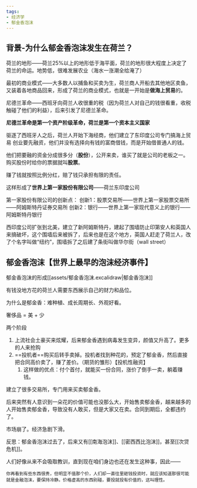```yaml
---
tags: 
- 经济学
- 郁金香泡沫
---
```


## 背景-为什么郁金香泡沫发生在荷兰？

荷兰的地形——荷兰25%以上的地形低于海平面，荷兰的地形很大程度上决定了荷兰的命运。地势低，很难发展农业（海水一涨潮全给淹了）

最初的商业模式——大多数人以捕鱼和买卖为生，荷兰商人开船去其他地区卖鱼，又装着各地商品回来，形成了荷兰的商业模式，也就是一开始是**做海上贸易**的。

尼德兰革命——西班牙向荷兰人收很重的税（因为荷兰人对自己的钱很看重，收税触碰了他们的利益），后来引发了尼德兰革命。

**尼德兰革命是第一个资产阶级革命，荷兰是第一个资本主义国家**

驱逐了西班牙人之后，荷兰人开始下海经商，他们建立了东印度公司专门搞海上贸易
创业要先融资，他们并没有选择向有钱的富商借钱，而是开始借普通人的钱。

他们把要融的资金分成很多分（**股份**），公开来卖，谁买了就是公司的老板之一。购买股份时给你的票据就叫**股票**。

赚了钱就按照比例分红，赔了钱只承担有限的责任。

这样形成了**世界上第一家股份有限公司**——荷兰东印度公司

第一家股份有限公司的创新点：
创新1：股票交易所——世界上第一家股票交易所——阿姆斯特丹证券交易所
创新2：银行——世界上第一家现代意义上的银行——阿姆斯特丹银行

西印度公司扩张到北美，建立了新阿姆斯特丹，建起了围墙防止印第安人和英国人来搞破坏，这个围墙后来被拆了，后来也是在这个地方，英国人赶走了荷兰人，改了个名字叫做“纽约”，围墙拆了之后建了条街叫做华尔街（wall street）

## 郁金香泡沫【世界上最早的泡沫经济事件】

郁金香泡沫的形成[[assets/郁金香泡沫.excalidraw|郁金香泡沫]]

有钱没地方花的荷兰人需要东西展示自己的财力和品位。

为什么是郁金香：难种植、成长周期长、外观好看。

奢侈品 = 美 + 少

两个阶段
1. 上流社会土豪买来炫耀，后来郁金香遇到病毒发生变异，颜值又升高了。更多的人来抢购
2. ==投机者==购买后转手卖掉。投机者找到种花的，预定了郁金香，然后直接把合同高价卖了，赚了差价。（期货的雏形）【投机性融资】
	1. 这样做的优点：付个首付，就能买一份合同，涨价了倒手一卖，躺着赚钱。

建立了很多交易所，专门用来买卖郁金香。

后来突然有人意识到一朵花的价值可能也没那么大，开始售卖郁金香，越来越多的人开始售卖郁金香，导致没有人敢买，但是大家又在卖。合同到期后，全都违约了。

市场崩了。经济急剧下滑。

反思：郁金香泡沫过去了，后来又有[[南海泡沫]]、[[密西西比泡沫]]，甚至[[次贷危机]]。

人们好像从来不会吸取教训，直到现在咱们身边也还在发生这种事，因此——

```ad-note
你再看到有些东西很贵，但明显不值那个价，人们却一直往里砸钱投资时，就应该知道那很可能就是金融泡沫，要保持冷静。价格虚高的东西别碰，要投就投有价值的，这叫理性。
```

